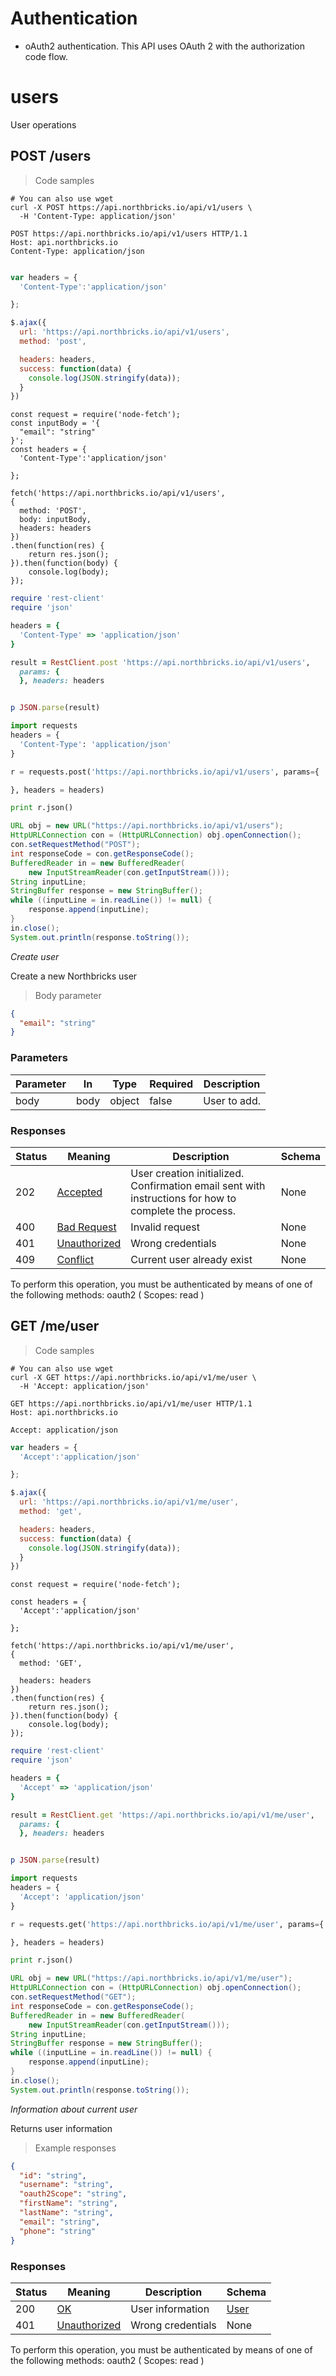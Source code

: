 # Authentication





- oAuth2 authentication. This API uses OAuth 2 with the authorization code flow.




# users

User operations

## POST /users

> Code samples

```shell
# You can also use wget
curl -X POST https://api.northbricks.io/api/v1/users \
  -H 'Content-Type: application/json'

```

```http
POST https://api.northbricks.io/api/v1/users HTTP/1.1
Host: api.northbricks.io
Content-Type: application/json


```

```javascript
var headers = {
  'Content-Type':'application/json'

};

$.ajax({
  url: 'https://api.northbricks.io/api/v1/users',
  method: 'post',

  headers: headers,
  success: function(data) {
    console.log(JSON.stringify(data));
  }
})
```

```javascript--nodejs
const request = require('node-fetch');
const inputBody = '{
  "email": "string"
}';
const headers = {
  'Content-Type':'application/json'

};

fetch('https://api.northbricks.io/api/v1/users',
{
  method: 'POST',
  body: inputBody,
  headers: headers
})
.then(function(res) {
    return res.json();
}).then(function(body) {
    console.log(body);
});
```

```ruby
require 'rest-client'
require 'json'

headers = {
  'Content-Type' => 'application/json'
}

result = RestClient.post 'https://api.northbricks.io/api/v1/users',
  params: {
  }, headers: headers


p JSON.parse(result)
```

```python
import requests
headers = {
  'Content-Type': 'application/json'
}

r = requests.post('https://api.northbricks.io/api/v1/users', params={

}, headers = headers)

print r.json()
```

```java
URL obj = new URL("https://api.northbricks.io/api/v1/users");
HttpURLConnection con = (HttpURLConnection) obj.openConnection();
con.setRequestMethod("POST");
int responseCode = con.getResponseCode();
BufferedReader in = new BufferedReader(
    new InputStreamReader(con.getInputStream()));
String inputLine;
StringBuffer response = new StringBuffer();
while ((inputLine = in.readLine()) != null) {
    response.append(inputLine);
}
in.close();
System.out.println(response.toString());
```

*Create user*

Create a new Northbricks user

> Body parameter

```json
{
  "email": "string"
}
```
### Parameters

Parameter|In|Type|Required|Description
---|---|---|---|---|
body|body|object|false|User to add.



### Responses

Status|Meaning|Description|Schema
---|---|---|---|
202|[Accepted](https://tools.ietf.org/html/rfc7231#section-6.3.3)|User creation initialized. Confirmation email sent with instructions for how to complete the process.|None
400|[Bad Request](https://tools.ietf.org/html/rfc7231#section-6.5.1)|Invalid request|None
401|[Unauthorized](https://tools.ietf.org/html/rfc7235#section-3.1)|Wrong credentials|None
409|[Conflict](https://tools.ietf.org/html/rfc7231#section-6.5.8)|Current user already exist|None

<aside class="warning">
To perform this operation, you must be authenticated by means of one of the following methods:
oauth2 ( Scopes: read )
</aside>


## GET /me/user

> Code samples

```shell
# You can also use wget
curl -X GET https://api.northbricks.io/api/v1/me/user \
  -H 'Accept: application/json'

```

```http
GET https://api.northbricks.io/api/v1/me/user HTTP/1.1
Host: api.northbricks.io

Accept: application/json

```

```javascript
var headers = {
  'Accept':'application/json'

};

$.ajax({
  url: 'https://api.northbricks.io/api/v1/me/user',
  method: 'get',

  headers: headers,
  success: function(data) {
    console.log(JSON.stringify(data));
  }
})
```

```javascript--nodejs
const request = require('node-fetch');

const headers = {
  'Accept':'application/json'

};

fetch('https://api.northbricks.io/api/v1/me/user',
{
  method: 'GET',

  headers: headers
})
.then(function(res) {
    return res.json();
}).then(function(body) {
    console.log(body);
});
```

```ruby
require 'rest-client'
require 'json'

headers = {
  'Accept' => 'application/json'
}

result = RestClient.get 'https://api.northbricks.io/api/v1/me/user',
  params: {
  }, headers: headers


p JSON.parse(result)
```

```python
import requests
headers = {
  'Accept': 'application/json'
}

r = requests.get('https://api.northbricks.io/api/v1/me/user', params={

}, headers = headers)

print r.json()
```

```java
URL obj = new URL("https://api.northbricks.io/api/v1/me/user");
HttpURLConnection con = (HttpURLConnection) obj.openConnection();
con.setRequestMethod("GET");
int responseCode = con.getResponseCode();
BufferedReader in = new BufferedReader(
    new InputStreamReader(con.getInputStream()));
String inputLine;
StringBuffer response = new StringBuffer();
while ((inputLine = in.readLine()) != null) {
    response.append(inputLine);
}
in.close();
System.out.println(response.toString());
```

*Information about current user*

Returns user information

> Example responses

```json
{
  "id": "string",
  "username": "string",
  "oauth2Scope": "string",
  "firstName": "string",
  "lastName": "string",
  "email": "string",
  "phone": "string"
}
```
### Responses

Status|Meaning|Description|Schema
---|---|---|---|
200|[OK](https://tools.ietf.org/html/rfc7231#section-6.3.1)|User information|[User](#schemauser)
401|[Unauthorized](https://tools.ietf.org/html/rfc7235#section-3.1)|Wrong credentials|None

<aside class="warning">
To perform this operation, you must be authenticated by means of one of the following methods:
oauth2 ( Scopes: read )
</aside>





